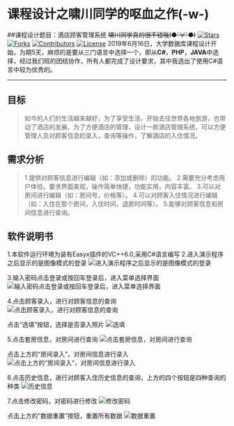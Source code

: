 # 课程设计之啸川同学的呕血之作(-w-)
##课程设计题目：酒店顾客管理系统
~~啸川同学真的很不错哦(●ˇ∀ˇ●)~~
[![Stars](https://img.shields.io/github/stars/NEEPUCS/YXC_Oracle_Project.svg?label=Stars&style=social)](https://github.com/NEEPUCS/YXC_Oracle_Project/stargazers)
[![Forks](https://img.shields.io/github/forks/NEEPUCS/YXC_Oracle_Project.svg?label=Fork&style=social)](https://github.com/NEEPUCS/YXC_Oracle_Project/network/members)
[![Contributors](https://img.shields.io/github/contributors/NEEPUCS/YXC_Oracle_Project.svg)](https://github.com/greenaway07/Girl-Dress-/graphs/contributors)
[![License](https://i.creativecommons.org/l/by-nc-sa/4.0/88x31.png)](http://creativecommons.org/licenses/by-nc-sa/4.0/)
2019年6月16日，大学数据库课程设计开始，为期5天，麻烦的是要从三门语言中选择一个，即从**C#**，**PHP**，**JAVA**中选择，经过我们班的团结协作，所有人都完成了设计要求，其中我选出了使用C#语言中较为优秀的。


----------
## 目标
> 如今的人们的生活越来越好，为了享受生活，开始去往世界各地旅游，也带动了酒店的发展。为了方便酒店的管理，设计一款酒店管理系统，可以方便管理人员对顾客信息的录入，查询等操作，了解酒店的入住情况。
## 需求分析
>1.提供对顾客信息进行编辑（如：添加或删除）的功能。
>2.需要充分考虑用户体验，要求界面美观，操作简单快捷，功能实用，内容丰富。
>3.可以对房间进行编辑（如：房间号，价格等）。
>4.可以对顾客入住情况进行编辑（如：入住在那个房间，入住时间，退房时间等）。
>5.能够对顾客信息和房间信息进行查询。

## 软件说明书
1.本软件运行环境为装有Easyx插件的VC++6.0,采用C#语言编写
2.进入演示程序之后显示的是图像模式的登录
![进入演示程序之后显示的是图像模式的登录](https://github.com/NEEPUCS/YXC_Oracle_Project/blob/master/img/o.png)

3.输入密码点击登录或按回车登录后，进入菜单选择界面
![输入密码点击登录或按回车登录后，进入菜单选择界面](https://github.com/NEEPUCS/YXC_Oracle_Project/blob/master/img/p.png)

4.点击顾客录入，进行对顾客信息的查询
![点击顾客录入，进行对顾客信息的查询](https://github.com/NEEPUCS/YXC_Oracle_Project/blob/master/img/q.png)

点击“选填”按钮，选择是否录入照片
![选填](https://github.com/NEEPUCS/YXC_Oracle_Project/blob/master/img/r.png)

5.点击套房信息，对房间进行查询
![点击套房信息，对房间进行查询](https://github.com/NEEPUCS/YXC_Oracle_Project/blob/master/img/s.png)

点击上方的“房间录入”，对房间信息进行录入
![点击上方的“房间录入”，对房间信息进行录入](https://github.com/NEEPUCS/YXC_Oracle_Project/blob/master/img/t.png)

6.点击历史信息，进行对顾客入住历史信息的查询，上方的四个按钮是四种查询的种类
![历史信息](https://github.com/NEEPUCS/YXC_Oracle_Project/blob/master/img/u.png)

7.点击修改密码，对密码进行修改
![修改密码](https://github.com/NEEPUCS/YXC_Oracle_Project/blob/master/img/v.png)

点击上方的“数据重置”按钮，重置所有数据
![数据重置](https://github.com/NEEPUCS/YXC_Oracle_Project/blob/master/img/w.png)
